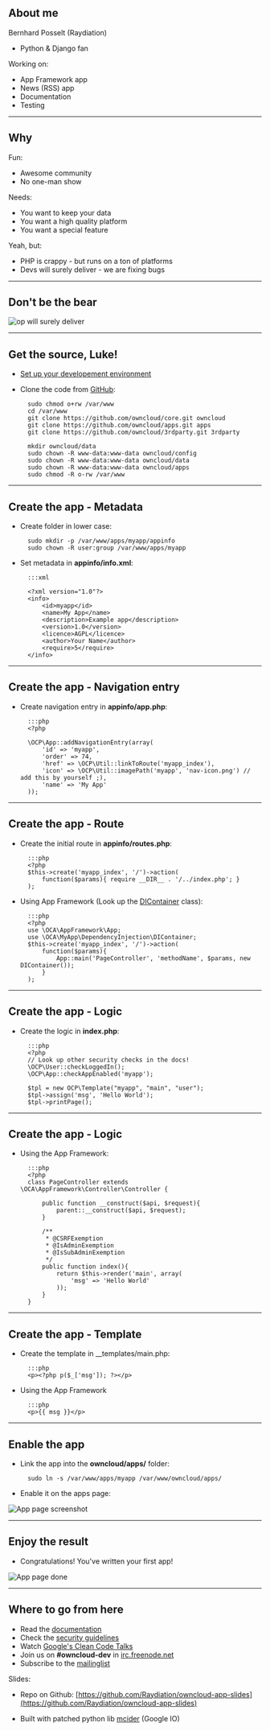 ## About me

Bernhard Posselt (Raydiation)

* Python & Django fan

Working on:

* App Framework app
* News (RSS) app
* Documentation
* Testing


---

## Why

Fun:

* Awesome community
* No one-man show

Needs:

* You want to keep your data
* You want a high quality platform
* You want a special feature

Yeah, but:

* PHP is crappy - but runs on a ton of platforms
* Devs will surely deliver - we are fixing bugs

---

## Don't be the bear

![op will surely deliver](http://cdn.overclock.net/b/b4/b43ddc98_Op_will_surely_deliver_Weird_Video_Game_Facts_Part_7-s500x375-138152-535.jpeg)

---

## Get the source, Luke!

* [Set up your developement environment](http://doc.owncloud.org/server/5.0/admin_manual/installation.html#prerequisites)

* Clone the code from [GitHub](https://github.com/owncloud):

        sudo chmod o+rw /var/www
        cd /var/www
        git clone https://github.com/owncloud/core.git owncloud
        git clone https://github.com/owncloud/apps.git apps
        git clone https://github.com/owncloud/3rdparty.git 3rdparty

        mkdir owncloud/data
        sudo chown -R www-data:www-data owncloud/config
        sudo chown -R www-data:www-data owncloud/data
        sudo chown -R www-data:www-data owncloud/apps
        sudo chmod -R o-rw /var/www

---

## Create the app - Metadata

* Create folder in lower case:

        sudo mkdir -p /var/www/apps/myapp/appinfo
        sudo chown -R user:group /var/www/apps/myapp

* Set metadata in __appinfo/info.xml__:

        :::xml

        <?xml version="1.0"?>
        <info>
            <id>myapp</id>
            <name>My App</name>
            <description>Example app</description>
            <version>1.0</version>
            <licence>AGPL</licence>
            <author>Your Name</author>
            <require>5</require>
        </info>

---

## Create the app - Navigation entry

* Create navigation entry in __appinfo/app.php__:

        :::php
        <?php

        \OCP\App::addNavigationEntry(array( 
            'id' => 'myapp',
            'order' => 74,
            'href' => \OCP\Util::linkToRoute('myapp_index'),
            'icon' => \OCP\Util::imagePath('myapp', 'nav-icon.png') // add this by yourself ;),
            'name' => 'My App'
        ));

---

## Create the app - Route

* Create the initial route in __appinfo/routes.php__:

        :::php
        <?php
        $this->create('myapp_index', '/')->action(
            function($params){ require __DIR__ . '/../index.php'; }
        );

* Using App Framework (Look up the [DIContainer](http://doc.owncloud.org/server/master/developer_manual/app/appframework/container.html) class):
        
        :::php
        <?php
        use \OCA\AppFramework\App;
        use \OCA\MyApp\DependencyInjection\DIContainer;
        $this->create('myapp_index', '/')->action(
            function($params){
                App::main('PageController', 'methodName', $params, new DIContainer());
            }
        );

---

## Create the app - Logic

* Create the logic in __index.php__:

        :::php
        <?php
        // Look up other security checks in the docs!
        \OCP\User::checkLoggedIn();
        \OCP\App::checkAppEnabled('myapp');

        $tpl = new OCP\Template("myapp", "main", "user");
        $tpl->assign('msg', 'Hello World');
        $tpl->printPage();

---

## Create the app - Logic

* Using the App Framework:

        :::php
        <?php
        class PageController extends \OCA\AppFramework\Controller\Controller {

            public function __construct($api, $request){
                parent::__construct($api, $request);
            }

            /**
             * @CSRFExemption
             * @IsAdminExemption
             * @IsSubAdminExemption
             */
            public function index(){
                return $this->render('main', array(
                    'msg' => 'Hello World'
                ));
            }
        }
---

## Create the app - Template

* Create the template in __templates/main.php:
        
        :::php
        <p><?php p($_['msg']); ?></p>

* Using the App Framework

        :::php
        <p>{{ msg }}</p>

---

## Enable the app



* Link the app into the __owncloud/apps/__ folder:

        sudo ln -s /var/www/apps/myapp /var/www/owncloud/apps/

* Enable it on the apps page:

![App page screenshot](images/appspage.png)

---

## Enjoy the result

* Congratulations! You've written your first app!

![App page done](images/result.png)



---

## Where to go from here

* Read the [documentation](http://doc.owncloud.org/server/master/developer_manual/app/index.html)
* Check the [security guidelines](http://doc.owncloud.org/server/master/developer_manual/app/general/security.html)
* Watch [Google's Clean Code Talks](http://www.youtube.com/watch?v=4F72VULWFvc&playnext=1&list=PLBDAB2BA83BB6588E&feature=results_main)
* Join us on __#owncloud-dev__ in [irc.freenode.net](irc://irc.freenode.net)
* Subscribe to the [mailinglist](https://mail.kde.org/mailman/listinfo/owncloud)

Slides:

* Repo on Github: [https://github.com/Raydiation/owncloud-app-slides](https://github.com/Raydiation/owncloud-app-slides)

* Built with patched python lib [mcider](https://github.com/ogom/python-mcider) (Google IO)

